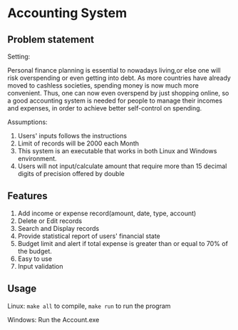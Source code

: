 # Accounting System
## Problem statement
Setting:

Personal finance planning is essential to nowadays living,or else one will risk overspending or even getting into debt. 
As more countries have already moved to cashless societies, spending money is now much more convenient.
Thus, one can now even overspend by just shopping online, so a good accounting system is needed for people
to manage their incomes and expenses, in order to achieve better self-control on spending.

Assumptions:

1.  Users' inputs follows the instructions
2.  Limit of records will be 2000 each Month
3.  This system is an executable that works in both Linux and Windows environment.
4.  Users will not input/calculate amount that require more than 15 decimal digits of precision offered by double

## Features
1.  Add income or expense record(amount, date, type, account)
2.  Delete or Edit records
3.  Search and Display records
4.  Provide statistical report of users' financial state
5.  Budget limit and alert if total expense is greater than or equal to 70% of the budget.
6.  Easy to use
7.  Input validation

## Usage

Linux: `make all` to compile, `make run` to run the program

Windows: Run the Account.exe

